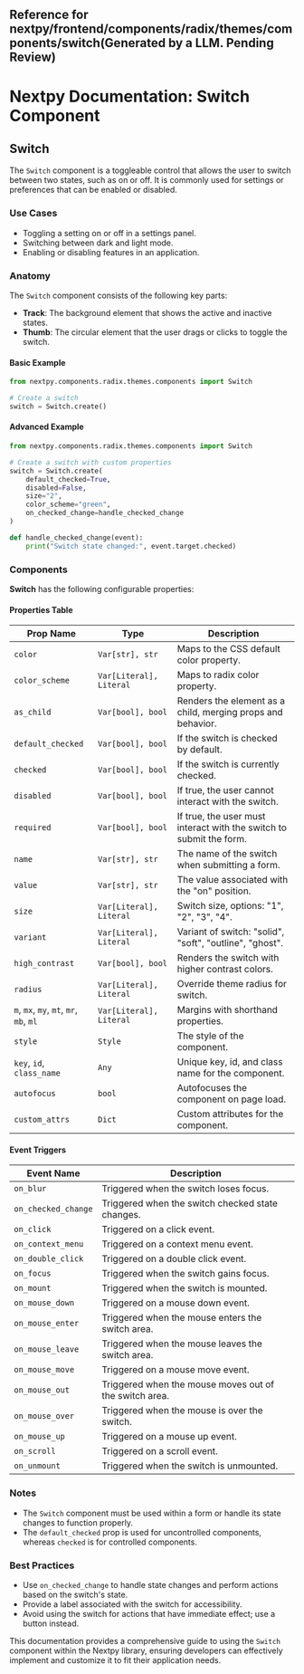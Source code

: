 ##  Reference for nextpy/frontend/components/radix/themes/components/switch(Generated by a LLM. Pending Review)

# Nextpy Documentation: Switch Component

## Switch

The `Switch` component is a toggleable control that allows the user to switch between two states, such as on or off. It is commonly used for settings or preferences that can be enabled or disabled.

### Use Cases
- Toggling a setting on or off in a settings panel.
- Switching between dark and light mode.
- Enabling or disabling features in an application.

### Anatomy
The `Switch` component consists of the following key parts:
- **Track**: The background element that shows the active and inactive states.
- **Thumb**: The circular element that the user drags or clicks to toggle the switch.

#### Basic Example
```python
from nextpy.components.radix.themes.components import Switch

# Create a switch
switch = Switch.create()
```

#### Advanced Example
```python
from nextpy.components.radix.themes.components import Switch

# Create a switch with custom properties
switch = Switch.create(
    default_checked=True,
    disabled=False,
    size="2",
    color_scheme="green",
    on_checked_change=handle_checked_change
)

def handle_checked_change(event):
    print("Switch state changed:", event.target.checked)
```

### Components

**Switch** has the following configurable properties:

#### Properties Table
Prop Name          | Type                   | Description
-------------------|------------------------|----------------------------
`color`            | `Var[str], str`        | Maps to the CSS default color property.
`color_scheme`     | `Var[Literal], Literal`| Maps to radix color property.
`as_child`         | `Var[bool], bool`      | Renders the element as a child, merging props and behavior.
`default_checked`  | `Var[bool], bool`      | If the switch is checked by default.
`checked`          | `Var[bool], bool`      | If the switch is currently checked.
`disabled`         | `Var[bool], bool`      | If true, the user cannot interact with the switch.
`required`         | `Var[bool], bool`      | If true, the user must interact with the switch to submit the form.
`name`             | `Var[str], str`        | The name of the switch when submitting a form.
`value`            | `Var[str], str`        | The value associated with the "on" position.
`size`             | `Var[Literal], Literal`| Switch size, options: "1", "2", "3", "4".
`variant`          | `Var[Literal], Literal`| Variant of switch: "solid", "soft", "outline", "ghost".
`high_contrast`    | `Var[bool], bool`      | Renders the switch with higher contrast colors.
`radius`           | `Var[Literal], Literal`| Override theme radius for switch.
`m`, `mx`, `my`, `mt`, `mr`, `mb`, `ml` | `Var[Literal], Literal`| Margins with shorthand properties.
`style`            | `Style`                | The style of the component.
`key`, `id`, `class_name` | `Any`           | Unique key, id, and class name for the component.
`autofocus`        | `bool`                 | Autofocuses the component on page load.
`custom_attrs`     | `Dict`                 | Custom attributes for the component.

#### Event Triggers
Event Name             | Description
-----------------------|----------------------------
`on_blur`              | Triggered when the switch loses focus.
`on_checked_change`    | Triggered when the switch checked state changes.
`on_click`             | Triggered on a click event.
`on_context_menu`      | Triggered on a context menu event.
`on_double_click`      | Triggered on a double click event.
`on_focus`             | Triggered when the switch gains focus.
`on_mount`             | Triggered when the switch is mounted.
`on_mouse_down`        | Triggered on a mouse down event.
`on_mouse_enter`       | Triggered when the mouse enters the switch area.
`on_mouse_leave`       | Triggered when the mouse leaves the switch area.
`on_mouse_move`        | Triggered on a mouse move event.
`on_mouse_out`         | Triggered when the mouse moves out of the switch area.
`on_mouse_over`        | Triggered when the mouse is over the switch.
`on_mouse_up`          | Triggered on a mouse up event.
`on_scroll`            | Triggered on a scroll event.
`on_unmount`           | Triggered when the switch is unmounted.

### Notes
- The `Switch` component must be used within a form or handle its state changes to function properly.
- The `default_checked` prop is used for uncontrolled components, whereas `checked` is for controlled components.

### Best Practices
- Use `on_checked_change` to handle state changes and perform actions based on the switch's state.
- Provide a label associated with the switch for accessibility.
- Avoid using the switch for actions that have immediate effect; use a button instead.

This documentation provides a comprehensive guide to using the `Switch` component within the Nextpy library, ensuring developers can effectively implement and customize it to fit their application needs.